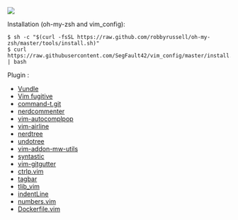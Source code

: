 ![](https://user-images.githubusercontent.com/9384676/39415422-9c7f5268-4c43-11e8-94a2-c9ee2377c696.png)

Installation (oh-my-zsh and vim_config):

	$ sh -c "$(curl -fsSL https://raw.github.com/robbyrussell/oh-my-zsh/master/tools/install.sh)"
	$ curl https://raw.githubusercontent.com/SegFault42/vim_config/master/install.sh | bash

Plugin : 
- [Vundle](https://github.com/VundleVim/Vundle.vim)
- [Vim fugitive](https://github.com/tpope/vim-fugitive)
- [command-t.git](https://github.com/command-t.git)
- [nerdcommenter](https://github.com/scrooloose/nerdcommenter)
- [vim-autocomplpop](https://github.com/othree/vim-autocomplpop)
- [vim-airline](https://github.com/vim-airline/vim-airline)
- [nerdtree](https://github.com/scrooloose/nerdtree)
-  [undotree](https://github.com/mbbill/undotree)
-  [vim-addon-mw-utils](https://github.com/MarcWeber/vim-addon-mw-utils)
-  [syntastic](https://github.com/vim-syntastic/syntastic)
-  [vim-gitgutter](https://github.com/airblade/vim-gitgutter)
-  [ctrlp.vim](https://github.com/ctrlpvim/ctrlp.vim)
- [tagbar](https://github.com/majutsushi/tagbar)
-  [tlib_vim](https://github.com/tomtom/tlib_vim)
- [indentLine](https://github.com/Yggdroot/indentLine)
- [numbers.vim](https://github.com/myusuf3/numbers.vim)
- [Dockerfile.vim](https://github.com/ekalinin/Dockerfile.vim)
